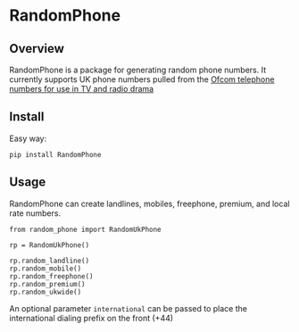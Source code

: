 # RandomPhone

## Overview

RandomPhone is a package for generating random phone numbers.
It currently supports UK phone numbers pulled from the
[Ofcom telephone numbers for use in TV and radio drama](https://www.ofcom.org.uk/phones-telecoms-and-internet/information-for-industry/numbering/numbers-for-drama)

## Install

Easy way:

`pip install RandomPhone`

## Usage

RandomPhone can create landlines, mobiles, freephone, premium, and local rate numbers.

```
from random_phone import RandomUkPhone

rp = RandomUkPhone()

rp.random_landline()
rp.random_mobile()
rp.random_freephone()
rp.random_premium()
rp.random_ukwide()

```

An optional parameter `international` can be passed to place the international dialing prefix on the front (+44)